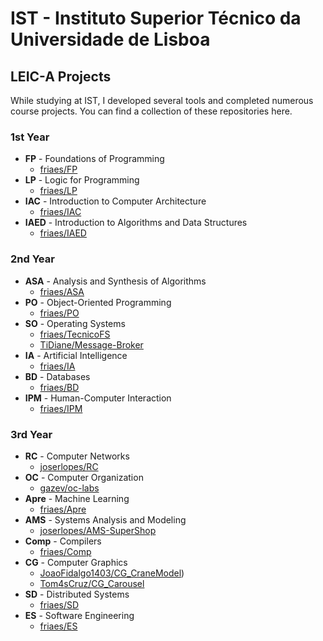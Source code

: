 # IST - Instituto Superior Técnico da Universidade de Lisboa

## LEIC-A Projects

While studying at IST, I developed several tools and completed numerous course projects. You can find a collection of these repositories here.

### 1st Year

- **FP** - Foundations of Programming
    - [friaes/FP](https://github.com/friaes/FP)
- **LP** - Logic for Programming
    - [friaes/LP](https://github.com/friaes/LP)
- **IAC** - Introduction to Computer Architecture
    - [friaes/IAC](https://github.com/friaes/IAC)
- **IAED** - Introduction to Algorithms and Data Structures
    - [friaes/IAED](https://github.com/friaes/IAED)

### 2nd Year

- **ASA** - Analysis and Synthesis of Algorithms
    - [friaes/ASA](https://github.com/friaes/ASA)
- **PO** - Object-Oriented Programming
    - [friaes/PO](https://github.com/friaes/PO)
- **SO** - Operating Systems
    - [friaes/TecnicoFS](https://github.com/friaes/TecnicoFS)
    - [TiDiane/Message-Broker](https://github.com/TiDeane/Message-Broker)
- **IA** - Artificial Intelligence
    - [friaes/IA]()
- **BD** - Databases
    - [friaes/BD](https://github.com/friaes/BD)
- **IPM** - Human-Computer Interaction
    - [friaes/IPM]()

### 3rd Year

- **RC** - Computer Networks
    - [joserlopes/RC](https://github.com/joserlopes/RC)
- **OC** - Computer Organization
    - [gazev/oc-labs](https://github.com/gazev/oc-labs)
- **Apre** - Machine Learning
    - [friaes/Apre]()
- **AMS** - Systems Analysis and Modeling
    - [joserlopes/AMS-SuperShop](https://github.com/joserlopes/AMS-SuperShop)
- **Comp** - Compilers
    - [friaes/Comp](https://github.com/friaes/Comp)
- **CG** - Computer Graphics
    - [JoaoFidalgo1403/CG_CraneModel](https://github.com/JoaoFidalgo1403/CG_CraneModel))
    - [Tom4sCruz/CG_Carousel](https://github.com/Tom4sCruz/CG_Carousel)
- **SD** - Distributed Systems
    - [friaes/SD](https://github.com/friaes/SD)
- **ES** - Software Engineering
    - [friaes/ES](https://github.com/friaes/ES)
